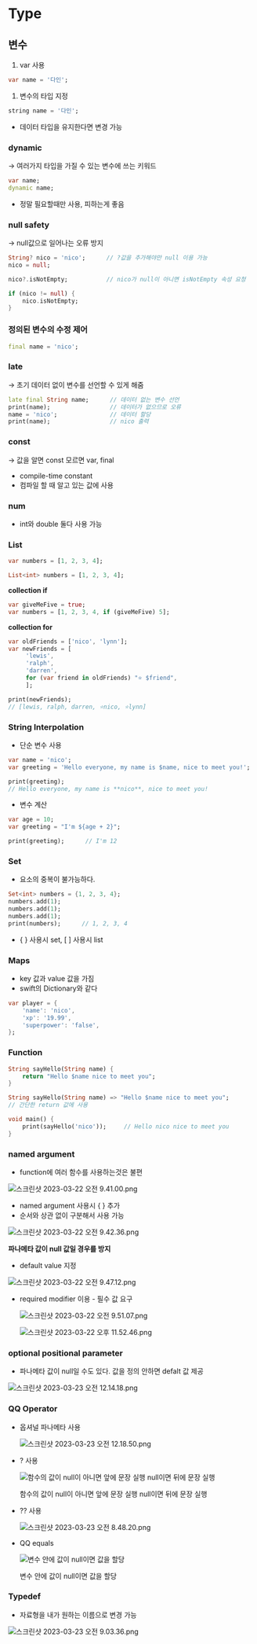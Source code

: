 # Type

## 변수

1. var 사용

```dart
var name = '다인';
```

1. 변수의 타입 지정

```dart
string name = '다인';
```

- 데이터 타입을 유지한다면 변경 가능

### dynamic

→ 여러가지 타입을 가질 수 있는 변수에 쓰는 키워드

```dart
var name;
dynamic name;
```

- 정말 필요할때만 사용, 피하는게 좋음

### null safety

→ null값으로 일어나는 오류 방지

```dart
String? nico = 'nico';      // ?값을 추가해야만 null 이용 가능
nico = null;

nico?.isNotEmpty;           // nico가 null이 아니면 isNotEmpty 속성 요청

if (nico != null) {
	nico.isNotEmpty;
}
```

### 정의된 변수의 수정 제어

```dart
final name = 'nico';
```

### late

→ 초기 데이터 없이 변수를 선언할 수 있게 해줌

```dart
late final String name;      // 데이터 없는 변수 선언
print(name);                 // 데이터가 없으므로 오류 
name = 'nico';               // 데이터 할당
print(name);                 // nico 출력
```

### const

→ 값을 알면 const 모르면 var, final

- compile-time constant
- 컴파일 할 때 알고 있는 값에 사용

### num

- int와 double 둘다 사용 가능

### List

```dart
var numbers = [1, 2, 3, 4];

List<int> numbers = [1, 2, 3, 4];
```

**collection if**

```dart
var giveMeFive = true;
var numbers = [1, 2, 3, 4, if (giveMeFive) 5];
```

**collection for**

```dart
var oldFriends = ['nico', 'lynn'];
var newFriends = [
	 'lewis',
	 'ralph',
	 'darren',
	 for (var friend in oldFriends) "⭐️ $friend",
	 ];

print(newFriends);
// [lewis, ralph, darren, ⭐️nico, ⭐️lynn]
```

### String Interpolation

- 단순 변수 사용

```dart
var name = 'nico';
var greeting = 'Hello everyone, my name is $name, nice to meet you!';

print(greeting);     
// Hello everyone, my name is **nico**, nice to meet you!
```

- 변수 계산

```dart
var age = 10;
var greeting = "I'm ${age + 2}";

print(greeting);      // I'm 12
```

### Set

- 요소의 중복이 불가능하다.

```dart
Set<int> numbers = {1, 2, 3, 4};
numbers.add(1);
numbers.add(1);
numbers.add(1);
print(numbers);      // 1, 2, 3, 4
```

- { } 사용시 set, [ ] 사용시 list

### Maps

- key 값과 value 값을 가짐
- swift의 Dictionary와 같다

```dart
var player = {
	'name': 'nico',
	'xp': '19.99',
	'superpower': 'false',
};
```

### Function

```dart
String sayHello(String name) {
	return "Hello $name nice to meet you";
}

String sayHello(String name) => "Hello $name nice to meet you";
// 간단한 return 값에 사용

void main() {
	print(sayHello('nico'));     // Hello nico nice to meet you
}
```

### named argument

- function에 여러 함수를 사용하는것은 불편

![스크린샷 2023-03-22 오전 9.41.00.png](https://github.com/DainoJung/docusaurus_blog/assets/117745618/70cd6072-e391-4581-bef8-e24d16013203)

- named argument 사용시 { } 추가
- 순서와 상관 없이 구분해서 사용 가능

![스크린샷 2023-03-22 오전 9.42.36.png](https://github.com/DainoJung/docusaurus_blog/assets/117745618/2b3d9a24-b064-4883-91f4-c12efd1a4e9a)

**파나메타 값이 null 값일 경우를 방지**

- default value 지정

![스크린샷 2023-03-22 오전 9.47.12.png](https://github.com/DainoJung/docusaurus_blog/assets/117745618/6ae0a640-bd9f-434a-93a4-8176daa7cd27)

- required modifier 이용 - 필수 값 요구
    
    ![스크린샷 2023-03-22 오전 9.51.07.png](https://github.com/DainoJung/docusaurus_blog/assets/117745618/ccc85bfb-b24b-4825-a578-8cf1d1abdfcf)
    
    ![스크린샷 2023-03-22 오후 11.52.46.png](https://github.com/DainoJung/docusaurus_blog/assets/117745618/ff4bd0ea-6dd8-437d-9139-f853057c99bf)
    

### optional positional parameter

- 파나메타 값이 null일 수도 있다. 값을 정의 안하면 defalt 값 제공

![스크린샷 2023-03-23 오전 12.14.18.png](https://github.com/DainoJung/docusaurus_blog/assets/117745618/3336a416-fe35-47a0-9db9-f43d83387fce)

### QQ Operator

- 옵셔널 파나메타 사용
    
    ![스크린샷 2023-03-23 오전 12.18.50.png](https://github.com/DainoJung/docusaurus_blog/assets/117745618/4e791188-0712-438a-a6dd-e5ccc5a62a5c)
    

- ? 사용
    
    ![함수의 값이 null이 아니면 앞에 문장 실행 null이면 뒤에 문장 실행](https://github.com/DainoJung/docusaurus_blog/assets/117745618/ce102462-0c5d-420f-96f1-72357d2b4cc5)
    
    함수의 값이 null이 아니면 앞에 문장 실행 null이면 뒤에 문장 실행
    
- ?? 사용
    
    ![스크린샷 2023-03-23 오전 8.48.20.png](https://github.com/DainoJung/docusaurus_blog/assets/117745618/9cb852e3-cbb5-4685-8dfb-e2ec9576d48e)
    
- QQ equals
    
    ![변수 안에 값이 null이면 값을 할당](https://github.com/DainoJung/docusaurus_blog/assets/117745618/1b662195-9c16-472e-966b-0f21aadc6834)
    
    변수 안에 값이 null이면 값을 할당
    

### Typedef

- 자료형을 내가 원하는 이름으로 변경 가능

![스크린샷 2023-03-23 오전 9.03.36.png](https://github.com/DainoJung/docusaurus_blog/assets/117745618/5be9cbe7-87b4-4469-b14a-2d90e0a4e7ed)